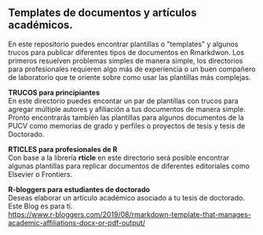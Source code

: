 ## Templates de documentos y artículos académicos.

En este repositorio puedes encontrar plantillas o "templates" y algunos trucos para publicar diferentes tipos de documentos en Rmarkdwon. Los primeros resuelven problemas simples de manera simple, los directorios para profesionales requieren algo más de experiencia o un buen compañero de laboratorio que te oriente sobre como usar las plantillas más complejas.

**TRUCOS para principiantes**  
En este directorio puedes encontar un par de plantillas con trucos para agregar múltiple autores y afiliación a tus documentos de manera simple. Pronto encontrarás también las plantillas para algunos documentos de la PUCV como memorias de grado y perfiles o proyectos de tesis y tesis de Doctorado.

**RTICLES para profesionales de R**  
Con base a la librería **rticle** en este directorio será posible encontrar algunas plantillas para replicar documentos de diferentes editoriales como Elsevier o Frontiers.

**R-bloggers para estudiantes de doctorado**  
Deseas elaborar un artículo académico asociado a tu tesis de doctorado. Este Blog es para tí.  
https://www.r-bloggers.com/2019/08/rmarkdown-template-that-manages-academic-affiliations-docx-or-pdf-output/
